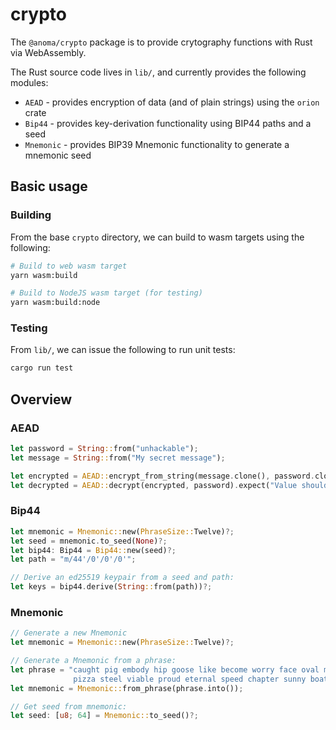 # crypto

The `@anoma/crypto` package is to provide crytography functions with Rust via WebAssembly.

The Rust source code lives in `lib/`, and currently provides the following modules:

- `AEAD` - provides encryption of data (and of plain strings) using the `orion` crate
- `Bip44` - provides key-derivation functionality using BIP44 paths and a seed
- `Mnemonic` - provides BIP39 Mnemonic functionality to generate a mnemonic seed

## Basic usage

### Building

From the base `crypto` directory, we can build to wasm targets using the following:

```bash
# Build to web wasm target
yarn wasm:build

# Build to NodeJS wasm target (for testing)
yarn wasm:build:node
```

### Testing

From `lib/`, we can issue the following to run unit tests:

```bash
cargo run test
```

## Overview

### AEAD

```rust
let password = String::from("unhackable");
let message = String::from("My secret message");

let encrypted = AEAD::encrypt_from_string(message.clone(), password.clone());
let decrypted = AEAD::decrypt(encrypted, password).expect("Value should be decrypted");
```

### Bip44

```rust
let mnemonic = Mnemonic::new(PhraseSize::Twelve)?;
let seed = mnemonic.to_seed(None)?;
let bip44: Bip44 = Bip44::new(seed)?;
let path = "m/44'/0'/0'/0'";

// Derive an ed25519 keypair from a seed and path:
let keys = bip44.derive(String::from(path))?;
```

### Mnemonic

```rust
// Generate a new Mnemonic
let mnemonic = Mnemonic::new(PhraseSize::Twelve)?;

// Generate a Mnemonic from a phrase:
let phrase = "caught pig embody hip goose like become worry face oval manual flame \
              pizza steel viable proud eternal speed chapter sunny boat because view bullet";
let mnemonic = Mnemonic::from_phrase(phrase.into());

// Get seed from mnemonic:
let seed: [u8; 64] = Mnemonic::to_seed()?;
```
